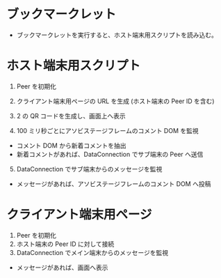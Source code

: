 # ブックマークレット

- ブックマークレットを実行すると、ホスト端末用スクリプトを読み込む。

# ホスト端末用スクリプト

1. Peer を初期化
2. クライアント端末用ページの URL を生成 (ホスト端末の Peer ID を含む)
3. 2 の QR コードを生成し、画面上へ表示

4. 100 ミリ秒ごとにアソビステージフレームのコメント DOM を監視

- コメント DOM から新着コメントを抽出
- 新着コメントがあれば、DataConnection でサブ端末の Peer へ送信

5. DataConnection でサブ端末からのメッセージを監視

- メッセージがあれば、アソビステージフレームのコメント DOM へ投稿

# クライアント端末用ページ

1. Peer を初期化
2. ホスト端末の Peer ID に対して接続
3. DataConnection でメイン端末からのメッセージを監視

- メッセージがあれば、画面へ表示
